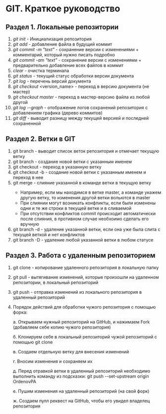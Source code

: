 # GIT. Краткое руководство
## Раздел 1. Локальные репозитории
1. *git init* - Инициализация репозитория
2. *git add* - добавление файла в будущий коммит
3. *git commit -m "text"* - сохранение версии с изменениями + комментарий, который нужно писать подробно
4. *git commit -am "text"* - сохранение версии с изменениями + предварительно добавление всех файлов в коммит
5. *clear* - очистка терминала
6. *git status* - текущий статус обработки версии документа
7. *git log* - перечень версий документа
8. *git checkout* <version_name> - переход в версию документа (не мастер)
9. *git checkout master* - переход в мастер-версию файла из любой другой
10. *git log --graph* - отображение логов сохранений репозитория с добавлением графика (дерево коммитов)
11. *git diff* - выводит разницу между текущей версией и последней сохраненной

## Раздел 2. Ветки в GIT
1. git branch - выводит список веток репозитория и отмечает текущую ветку
2. git branch <name> - создание новой ветки с указанным именем
3. git checkout <branch name> - переход в указанную ветку
4. git checkout -b <branch name> - создание новой ветки с указанным именем и переход в нее
5. git merge <branch name> - слияние указанной в команде ветки в текущую ветку
    * Например, если мы находимся в ветке master, а  команде укажем другую ветку, то изменения другой ветки вольются в master
    * При слиянии могут возникать конфликты, если были изменены одни и те же строки в текущей ветке и в сливаемой
    * При отсутствии конфликтов commit происходит автоматически после слияния, в противном случае необхоимо сделать его вручную
6. git branch -d <branch name> - удаление указанной ветки, если она уже была слита с текущей веткой и нет конфликтов
7. git branch -D <branch name> - удаление любой указанной ветки в любом статусе

## Раздел 3. Работа с удаленным репозиторием
1. git clone - копирование удаленного репозитория в локальную папку
2. git pull - вытягивание изменений, которые произошли на удаленном репозитории, в локальный репозиторий
3. git push - отправка изменений из локального репозитория в удаленный репозиторий
4. Порядок действий для обработки чужого репозитория с помощью форка:
   
   а. Открываем нужный репозиторий на GitHub, и нажимаем Fork (добавляем себе копию чужого репозитория)
   
   б. Клонируем себе в локальный репозиторий чужой репозиторий с помощью git clone
   
   в. Создаем отдельную ветку для внесения изменений
   
   г. Вносим изменения и сохраняем их

   д. Перед отравкой ветки в удаленный репозиторий необходимо выполнить команду из подсказки: git push --set-upstream origin OrdenovPA
   
   е. Пушим изменения на удаленный репозиторий (на свой форк)
   
   ж. Создаем пулл реквест на GitHub, чтобы его увидел владелец репозитория